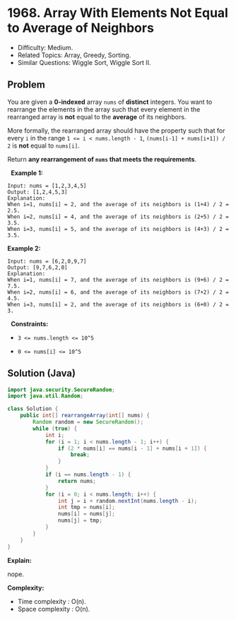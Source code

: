 # 1968. Array With Elements Not Equal to Average of Neighbors

- Difficulty: Medium.
- Related Topics: Array, Greedy, Sorting.
- Similar Questions: Wiggle Sort, Wiggle Sort II.

## Problem

You are given a **0-indexed** array ```nums``` of **distinct** integers. You want to rearrange the elements in the array such that every element in the rearranged array is **not** equal to the **average** of its neighbors.

More formally, the rearranged array should have the property such that for every ```i``` in the range ```1 <= i < nums.length - 1```, ```(nums[i-1] + nums[i+1]) / 2``` is **not** equal to ```nums[i]```.

Return ****any** rearrangement of **```nums```** that meets the requirements**.

 
**Example 1:**

```
Input: nums = [1,2,3,4,5]
Output: [1,2,4,5,3]
Explanation:
When i=1, nums[i] = 2, and the average of its neighbors is (1+4) / 2 = 2.5.
When i=2, nums[i] = 4, and the average of its neighbors is (2+5) / 2 = 3.5.
When i=3, nums[i] = 5, and the average of its neighbors is (4+3) / 2 = 3.5.
```

**Example 2:**

```
Input: nums = [6,2,0,9,7]
Output: [9,7,6,2,0]
Explanation:
When i=1, nums[i] = 7, and the average of its neighbors is (9+6) / 2 = 7.5.
When i=2, nums[i] = 6, and the average of its neighbors is (7+2) / 2 = 4.5.
When i=3, nums[i] = 2, and the average of its neighbors is (6+0) / 2 = 3.
```

 
**Constraints:**


	
- ```3 <= nums.length <= 10^5```
	
- ```0 <= nums[i] <= 10^5```



## Solution (Java)

```java
import java.security.SecureRandom;
import java.util.Random;

class Solution {
    public int[] rearrangeArray(int[] nums) {
        Random random = new SecureRandom();
        while (true) {
            int i;
            for (i = 1; i < nums.length - 1; i++) {
                if (2 * nums[i] == nums[i - 1] + nums[i + 1]) {
                    break;
                }
            }
            if (i == nums.length - 1) {
                return nums;
            }
            for (i = 0; i < nums.length; i++) {
                int j = i + random.nextInt(nums.length - i);
                int tmp = nums[i];
                nums[i] = nums[j];
                nums[j] = tmp;
            }
        }
    }
}
```

**Explain:**

nope.

**Complexity:**

* Time complexity : O(n).
* Space complexity : O(n).
